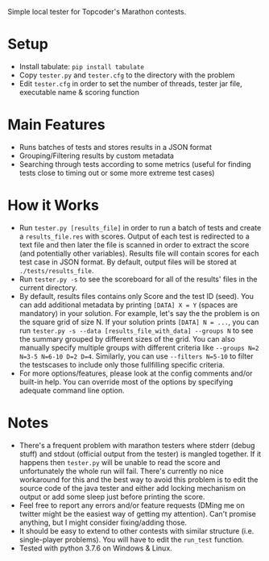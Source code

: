 Simple local tester for Topcoder's Marathon contests. 

# Setup
- Install tabulate: `pip install tabulate`
- Copy `tester.py` and `tester.cfg` to the directory with the problem
- Edit `tester.cfg` in order to set the number of threads, tester jar file, executable name & scoring function

# Main Features
- Runs batches of tests and stores results in a JSON format
- Grouping/Filtering results by custom metadata
- Searching through tests according to some metrics (useful for finding tests close to timing out or some more extreme test cases)

# How it Works
- Run `tester.py [results_file]` in order to run a batch of tests and create a `results_file.res` with scores. Output of each test is redirected to a text file and then later the file is scanned in order to extract the score (and potentially other variables). Results file will contain scores for each test case in JSON format. By default, output files will be stored at `./tests/results_file`.
- Run `tester.py -s` to see the scoreboard for all of the results' files in the current directory. 
- By default, results files contains only Score and the test ID (seed). You can add additional metadata by printing `[DATA] X = Y` (spaces are mandatory) in your solution. For example, let's say the the problem is on the square grid of size N. If your solution prints `[DATA] N = ...`, you can run `tester.py -s --data [results_file_with_data] --groups N` to see the summary grouped by different sizes of the grid. You can also manually specify multiple groups with different criteria like `--groups N=2 N=3-5 N=6-10 D=2 D=4`. Similarly, you can use `--filters N=5-10` to filter the testscases to include only those fullfilling specific criteria.
- For more options/features, please look at the config comments and/or built-in help. You can override most of the options by specifying adequate command line option.

# Notes
- There's a frequent problem with marathon testers where stderr (debug stuff) and stdout (official output from the tester) is mangled together. If it happens then `tester.py` will be unable to read the score and unfortunately the whole run will fail. There's currently no nice workaround for this and the best way to avoid this problem is to edit the source code of the java tester and either add locking mechanism on output or add some sleep just before printing the score.
- Feel free to report any errors and/or feature requests (DMing me on twitter might be the easiest way of getting my attention). Can't promise anything, but I might consider fixing/adding those.
- It should be easy to extend to other contests with similar structure (i.e. single-player problems). You will have to edit the `run_test` function.
- Tested with python 3.7.6 on Windows & Linux.
